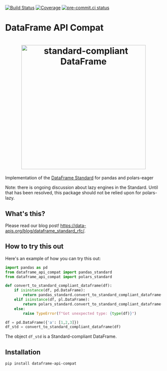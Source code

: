 [![Build Status](https://github.com/data-apis/dataframe-api-compat/workflows/tox/badge.svg)](https://github.com/data-apis/dataframe-api-compat/actions?workflow=tox)
[![Coverage](https://codecov.io/gh/MarcoGorelli/cython-lint/branch/main/graph/badge.svg)](https://codecov.io/gh/data-apis/dataframe-api-compat)
[![pre-commit.ci status](https://results.pre-commit.ci/badge/github/MarcoGorelli/dataframe-api-compat/main.svg)](https://results.pre-commit.ci/latest/github/MarcoGorelli/dataframe-api-compat/main)

# DataFrame API Compat

<h1 align="center">
	<img
		width="400"
		alt="standard-compliant DataFrame"
		src="https://github.com/data-apis/dataframe-api-compat/assets/33491632/2997cb92-fd10-4426-bd41-8dfd1e466ee2">
</h1>

Implementation of the [DataFrame Standard](https://data-apis.org/dataframe-api/draft/index.html)
for pandas and polars-eager

Note: there is ongoing discussion about lazy engines in the Standard. Until that has been resolved,
this package should not be relied upon for polars-lazy.

What's this?
------------
Please read our blog post! https://data-apis.org/blog/dataframe_standard_rfc/.

How to try this out
-------------------

Here's an example of how you can try this out:
```python
import pandas as pd
from dataframe_api_compat import pandas_standard
from dataframe_api_compat import polars_standard

def convert_to_standard_compliant_dataframe(df):
    if isinstance(df, pd.DataFrame):
        return pandas_standard.convert_to_standard_compliant_dataframe(df)
    elif isinstance(df, pl.DataFrame):
        return polars_standard.convert_to_standard_compliant_dataframe(df)
    else:
        raise TypeError(f"Got unexpected type: {type(df)}")

df = pd.DataFrame({'a': [1,2,3]})
df_std = convert_to_standard_compliant_dataframe(df)
```
The object `df_std` is a Standard-compliant DataFrame.

Installation
------------
```
pip install dataframe-api-compat
```
